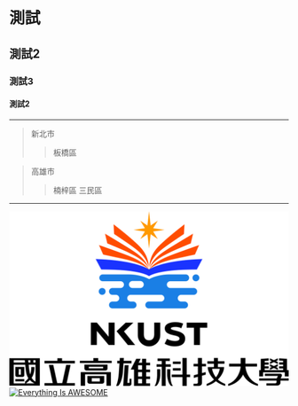 # 測試
## 測試2
### 測試3
#### 測試2
***
>新北市
>>板橋區

>高雄市
>>楠梓區
>>三民區

---
![NKUST](nkust.jpg "nkust")
[![Everything Is AWESOME](https://img.youtube.com/vi/StTqXEQ2l-Y/0.jpg)](https://www.youtube.com/watch?v=StTqXEQ2l-Y "Everything Is AWESOME")
